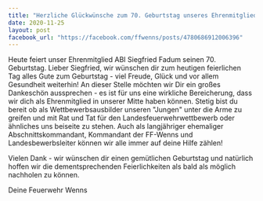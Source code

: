```yaml
---
title: "Herzliche Glückwünsche zum 70. Geburtstag unseres Ehrenmitglied ABI Siegfried Fadum"
date: 2020-11-25
layout: post
facebook_url: "https://facebook.com/ffwenns/posts/4780686912006396"
---
```


Heute feiert unser Ehrenmitglied ABI Siegfried Fadum seinen 70. Geburtstag. 
Lieber Siegfried, wir wünschen dir zum heutigen feierlichen Tag alles Gute zum Geburtstag - viel Freude, Glück und vor allem Gesundheit weiterhin! 
An dieser Stelle möchten wir Dir ein großes Dankeschön aussprechen - es ist für uns eine wirkliche Bereicherung, dass wir dich als Ehrenmitglied in unserer Mitte haben können. Stetig bist du bereit ob als Wettbewerbsausbilder unseren "Jungen" unter die Arme zu greifen und mit Rat und Tat für den Landesfeuerwehrwettbewerb oder ähnliches uns beiseite zu stehen. Auch als langjähriger ehemaliger Abschnittskommandant, Kommandant der FF-Wenns und Landesbewerbsleiter können wir alle immer auf deine Hilfe zählen! 

Vielen Dank - wir wünschen dir einen gemütlichen Geburtstag und natürlich hoffen wir die dementsprechenden Feierlichkeiten als bald als möglich nachholen zu können. 

Deine Feuerwehr Wenns